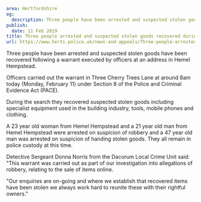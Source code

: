 ```yaml
area: Hertfordshire
og:
  description: Three people have been arrested and suspected stolen goods have been recovered following a warrant executed by officers at an address in Hemel Hempstead.
publish:
  date: 11 Feb 2019
title: Three people arrested and suspected stolen goods recovered during warrant
url: https://www.herts.police.uk/news-and-appeals/Three-people-arrested-and-suspected-stolen-goods-recovered-during-warrant-2537
```

Three people have been arrested and suspected stolen goods have been recovered following a warrant executed by officers at an address in Hemel Hempstead.

Officers carried out the warrant in Three Cherry Trees Lane at around 8am today (Monday, February 11) under Section 8 of the Police and Criminal Evidence Act (PACE).

During the search they recovered suspected stolen goods including specialist equipment used in the building industry, tools, mobile phones and clothing.

A 23 year old woman from Hemel Hempstead and a 21 year old man from Hemel Hempstead were arrested on suspicion of robbery and a 47 year old man was arrested on suspicion of handing stolen goods. They all remain in police custody at this time.

Detective Sergeant Donna Norris from the Dacorum Local Crime Unit said: "This warrant was carried out as part of our investigation into allegations of robbery, relating to the sale of items online.

"Our enquiries are on-going and where we establish that recovered items have been stolen we always work hard to reunite these with their rightful owners."
